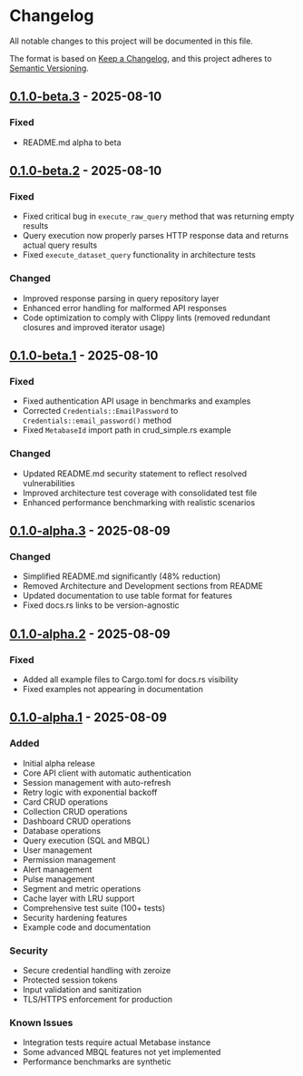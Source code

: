 # Changelog

All notable changes to this project will be documented in this file.

The format is based on [Keep a Changelog](https://keepachangelog.com/en/1.0.0/),
and this project adheres to [Semantic Versioning](https://semver.org/spec/v2.0.0.html).

## [0.1.0-beta.3] - 2025-08-10

### Fixed
- README.md alpha to beta

## [0.1.0-beta.2] - 2025-08-10

### Fixed
- Fixed critical bug in `execute_raw_query` method that was returning empty results
- Query execution now properly parses HTTP response data and returns actual query results
- Fixed `execute_dataset_query` functionality in architecture tests

### Changed
- Improved response parsing in query repository layer
- Enhanced error handling for malformed API responses
- Code optimization to comply with Clippy lints (removed redundant closures and improved iterator usage)

## [0.1.0-beta.1] - 2025-08-10

### Fixed
- Fixed authentication API usage in benchmarks and examples
- Corrected `Credentials::EmailPassword` to `Credentials::email_password()` method
- Fixed `MetabaseId` import path in crud_simple.rs example

### Changed

- Updated README.md security statement to reflect resolved vulnerabilities
- Improved architecture test coverage with consolidated test file
- Enhanced performance benchmarking with realistic scenarios


## [0.1.0-alpha.3] - 2025-08-09

### Changed
- Simplified README.md significantly (48% reduction)
- Removed Architecture and Development sections from README
- Updated documentation to use table format for features
- Fixed docs.rs links to be version-agnostic

## [0.1.0-alpha.2] - 2025-08-09

### Fixed
- Added all example files to Cargo.toml for docs.rs visibility
- Fixed examples not appearing in documentation

## [0.1.0-alpha.1] - 2025-08-09

### Added
- Initial alpha release
- Core API client with automatic authentication
- Session management with auto-refresh
- Retry logic with exponential backoff
- Card CRUD operations
- Collection CRUD operations
- Dashboard CRUD operations
- Database operations
- Query execution (SQL and MBQL)
- User management
- Permission management
- Alert management
- Pulse management
- Segment and metric operations
- Cache layer with LRU support
- Comprehensive test suite (100+ tests)
- Security hardening features
- Example code and documentation

### Security
- Secure credential handling with zeroize
- Protected session tokens
- Input validation and sanitization
- TLS/HTTPS enforcement for production

### Known Issues
- Integration tests require actual Metabase instance
- Some advanced MBQL features not yet implemented
- Performance benchmarks are synthetic

[released]: https://github.com/daisuke8000/metabase-api-rs/compare/v0.1.0-beta.3...HEAD
[0.1.0-beta.3]: https://github.com/daisuke8000/metabase-api-rs/compare/v0.1.0-beta.2...v0.1.0-beta.3
[0.1.0-beta.2]: https://github.com/daisuke8000/metabase-api-rs/compare/v0.1.0-beta.1...v0.1.0-beta.2
[0.1.0-beta.1]: https://github.com/daisuke8000/metabase-api-rs/compare/v0.1.0-alpha.3...v0.1.0-beta.1
[0.1.0-alpha.3]: https://github.com/daisuke8000/metabase-api-rs/compare/v0.1.0-alpha.2...v0.1.0-alpha.3
[0.1.0-alpha.2]: https://github.com/daisuke8000/metabase-api-rs/compare/v0.1.0-alpha.1...v0.1.0-alpha.2
[0.1.0-alpha.1]: https://github.com/daisuke8000/metabase-api-rs/releases/tag/v0.1.0-alpha.1